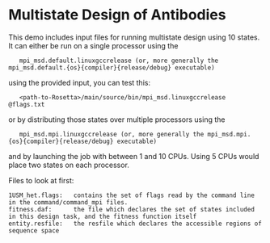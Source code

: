 # Multistate Design of Antibodies
This demo includes input files for running multistate design using 10 states.
It can either be run on a single processor using the
```
   mpi_msd.default.linuxgccrelease (or, more generally the mpi_msd.default.{os}{compiler}{release/debug} executable)
```
   using the provided input, you can test this:

```
   <path-to-Rosetta>/main/source/bin/mpi_msd.linuxgccrelease @flags.txt
```

or by distributing those states over multiple processors using the
```
   mpi_msd.mpi.linuxgccrelease (or, more generally the mpi_msd.mpi.{os}{compiler}{release/debug} executable)
```
and by launching the job with between 1 and 10 CPUs.  Using 5 CPUs would place two states
on each processor.

Files to look at first:
```
1USM_het.flags:   contains the set of flags read by the command line in the command/command_mpi files.
fitness.daf:      the file which declares the set of states included in this design task, and the fitness function itself
entity.resfile:   the resfile which declares the accessible regions of sequence space
```
